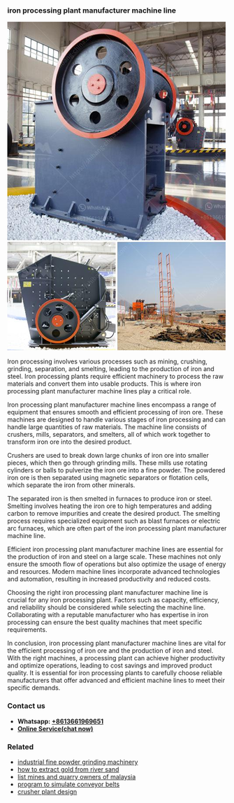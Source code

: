 <h3>iron processing plant manufacturer machine line</h3><img src='1702950082.jpg' alt=''><p>Iron processing involves various processes such as mining, crushing, grinding, separation, and smelting, leading to the production of iron and steel. Iron processing plants require efficient machinery to process the raw materials and convert them into usable products. This is where iron processing plant manufacturer machine lines play a critical role. </p><p>Iron processing plant manufacturer machine lines encompass a range of equipment that ensures smooth and efficient processing of iron ore. These machines are designed to handle various stages of iron processing and can handle large quantities of raw materials. The machine line consists of crushers, mills, separators, and smelters, all of which work together to transform iron ore into the desired product.</p><p>Crushers are used to break down large chunks of iron ore into smaller pieces, which then go through grinding mills. These mills use rotating cylinders or balls to pulverize the iron ore into a fine powder. The powdered iron ore is then separated using magnetic separators or flotation cells, which separate the iron from other minerals.</p><p>The separated iron is then smelted in furnaces to produce iron or steel. Smelting involves heating the iron ore to high temperatures and adding carbon to remove impurities and create the desired product. The smelting process requires specialized equipment such as blast furnaces or electric arc furnaces, which are often part of the iron processing plant manufacturer machine line.</p><p>Efficient iron processing plant manufacturer machine lines are essential for the production of iron and steel on a large scale. These machines not only ensure the smooth flow of operations but also optimize the usage of energy and resources. Modern machine lines incorporate advanced technologies and automation, resulting in increased productivity and reduced costs.</p><p>Choosing the right iron processing plant manufacturer machine line is crucial for any iron processing plant. Factors such as capacity, efficiency, and reliability should be considered while selecting the machine line. Collaborating with a reputable manufacturer who has expertise in iron processing can ensure the best quality machines that meet specific requirements.</p><p>In conclusion, iron processing plant manufacturer machine lines are vital for the efficient processing of iron ore and the production of iron and steel. With the right machines, a processing plant can achieve higher productivity and optimize operations, leading to cost savings and improved product quality. It is essential for iron processing plants to carefully choose reliable manufacturers that offer advanced and efficient machine lines to meet their specific demands.</p><h3>Contact us</h3><ul><li><strong>Whatsapp:&nbsp;<a href="https://wa.me/8613661969651">+8613661969651</a></strong></li><li><a href="https://swt.shibang-china.com/?git&amp;zhl&amp;iron processing plant manufacturer machine line"><strong>Online Service(chat now)</strong></a></li></ul><h3>Related</h3><ul><li><a href='industrial fine powder grinding machinery.md'>industrial fine powder grinding machinery</a></li><li><a href='how to extract gold from river sand.md'>how to extract gold from river sand</a></li><li><a href='list mines and quarry owners of malaysia.md'>list mines and quarry owners of malaysia</a></li><li><a href='program to simulate conveyor belts.md'>program to simulate conveyor belts</a></li><li><a href='crusher plant design.md'>crusher plant design</a></li></ul>